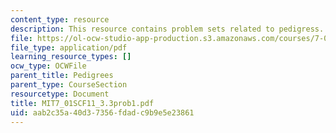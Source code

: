 ```yaml
---
content_type: resource
description: This resource contains problem sets related to pedigress.
file: https://ol-ocw-studio-app-production.s3.amazonaws.com/courses/7-01sc-fundamentals-of-biology-fall-2011/aab2c35a40d37356fdadc9b9e5e23861_MIT7_01SCF11_3.3prob1.pdf
file_type: application/pdf
learning_resource_types: []
ocw_type: OCWFile
parent_title: Pedigrees
parent_type: CourseSection
resourcetype: Document
title: MIT7_01SCF11_3.3prob1.pdf
uid: aab2c35a-40d3-7356-fdad-c9b9e5e23861
---
```

